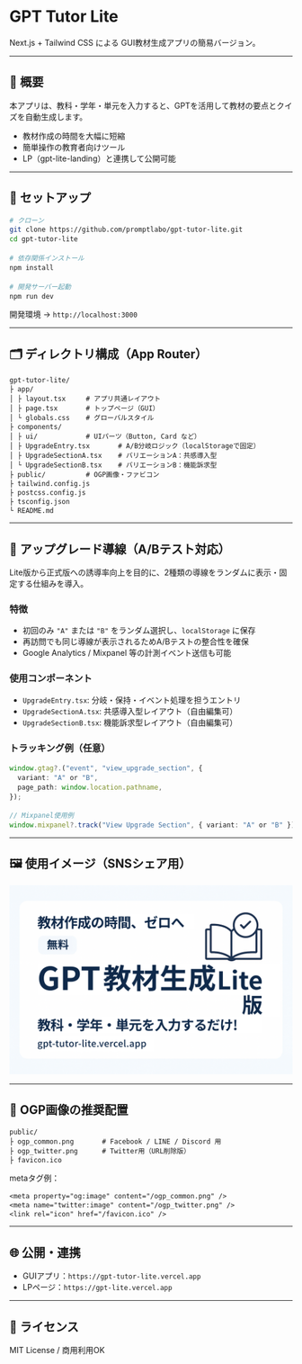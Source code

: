 # GPT Tutor Lite

Next.js + Tailwind CSS による GUI教材生成アプリの簡易バージョン。

---

## 📌 概要

本アプリは、教科・学年・単元を入力すると、GPTを活用して教材の要点とクイズを自動生成します。

- 教材作成の時間を大幅に短縮
- 簡単操作の教育者向けツール
- LP（gpt-lite-landing）と連携して公開可能

---

## 🚀 セットアップ

```bash
# クローン
git clone https://github.com/promptlabo/gpt-tutor-lite.git
cd gpt-tutor-lite

# 依存関係インストール
npm install

# 開発サーバー起動
npm run dev
```

開発環境 → `http://localhost:3000`

---

## 🗂 ディレクトリ構成（App Router）

```
gpt-tutor-lite/
├ app/
│ ├ layout.tsx     # アプリ共通レイアウト
│ ├ page.tsx       # トップページ（GUI）
│ └ globals.css    # グローバルスタイル
├ components/
│ ├ ui/            # UIパーツ（Button, Card など）
│ ├ UpgradeEntry.tsx       # A/B分岐ロジック（localStorageで固定）
│ ├ UpgradeSectionA.tsx    # バリエーションA：共感導入型
│ └ UpgradeSectionB.tsx    # バリエーションB：機能訴求型
├ public/          # OGP画像・ファビコン
├ tailwind.config.js
├ postcss.config.js
├ tsconfig.json
└ README.md
```

---

## 🔀 アップグレード導線（A/Bテスト対応）

Lite版から正式版への誘導率向上を目的に、2種類の導線をランダムに表示・固定する仕組みを導入。

### 特徴

- 初回のみ `"A"` または `"B"` をランダム選択し、`localStorage` に保存
- 再訪問でも同じ導線が表示されるためA/Bテストの整合性を確保
- Google Analytics / Mixpanel 等の計測イベント送信も可能

### 使用コンポーネント

- `UpgradeEntry.tsx`: 分岐・保持・イベント処理を担うエントリ
- `UpgradeSectionA.tsx`: 共感導入型レイアウト（自由編集可）
- `UpgradeSectionB.tsx`: 機能訴求型レイアウト（自由編集可）

### トラッキング例（任意）

```ts
window.gtag?.("event", "view_upgrade_section", {
  variant: "A" or "B",
  page_path: window.location.pathname,
});

// Mixpanel使用例
window.mixpanel?.track("View Upgrade Section", { variant: "A" or "B" });
```

---

## 🖼 使用イメージ（SNSシェア用）

![GPT教材生成Lite - OGP](./public/ogp_common.png)

---

## 📸 OGP画像の推奨配置

```
public/
├ ogp_common.png       # Facebook / LINE / Discord 用
├ ogp_twitter.png      # Twitter用（URL削除版）
├ favicon.ico
```

metaタグ例：

```tsx
<meta property="og:image" content="/ogp_common.png" />
<meta name="twitter:image" content="/ogp_twitter.png" />
<link rel="icon" href="/favicon.ico" />
```

---

## 🌐 公開・連携

- GUIアプリ：`https://gpt-tutor-lite.vercel.app`
- LPページ：`https://gpt-lite.vercel.app`

---

## 📄 ライセンス

MIT License / 商用利用OK